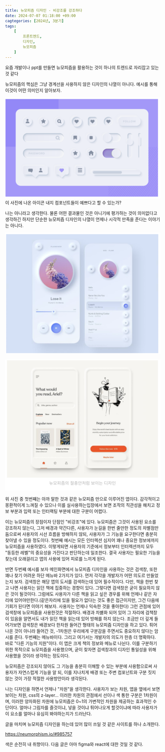 ```yaml
---
title: 뉴모피즘 디자인 - 비강조를 강조하다
date: 2024-07-07 01:18:00 +09:00
cagtegories: [2024년, 3분기]
tags:
    [
        프론트엔드,
        디자인,
        뉴모피즘
    ]
---
```


요즘  개발이나 ppt를 만들면 뉴모피즘을 활용하는 것이 하나의 트렌드로 자리잡고 있는 것 같다

뉴모피즘의 핵심은 그냥 경계선을 사용하지 않은 디자인의 나열이 아니다. 예시를 통해 이것이 어떤 의미인지 알아보자.

![image-20240707002430818](../assets/img/0707/346286076-ada54454-eb21-4f6e-9357-63c6babba338%20(1).png)
이 사진에 나온 아이콘 내지 컴포넌트들이 예쁘다고 할 수 있는가?

나는 아니라고 생각한다. 물론 어떤 결과물인 것은 아니기에 평가하는 것이 의미없다고 생각하긴 하지만 단순한 뉴모피즘 디자인의 나열이 언제나 시각적 만족을 준다는 이야기는 아니다.

![image-20240707002738303](../assets/img/0707/346286099-ed6fb503-4853-425a-a3dc-b5469b284df3.png)

![image-20240707002728144](../assets/img/0707/346286117-357b4866-beca-4b44-a0e6-3b195c018f49.png)

위 사진 중 첫번쨰는 아까 말한 것과 같은 뉴모피즘 만으로 이루어진 앱이다. 감각적이고 몽환적이게 느껴질 수 있으나 이를 실사용하는입장에서 보면 조작의 직관성을 해치고 정보 부분과 입력 또는 인터랙팅 부분에 대한 구분이 어렵다.

이는 뉴모피즘의  장점이자 단점인 "비강조"에 있다. 뉴모피즘은 그것이 사용된 요소를 강조하지 않는다, 그저 배경과 약간다른, 사용자가 눈길을 한번 줄만한 정도의 차별점만 둠으로써 사용자의 시선 흐름을 방해하지 않되, 사용자가 그 기능을 요구한다면 충분히 찾아낼 수 있을 정도이다. 첫번째 예시는 모든 인터렉션 심지어 꽤나 중요한 정보에까지 뉴모피즘을 사용하였다. 이렇게되면 사용자의 기준에서 정보부터 인터렉션까지 모두 "동등한 레벨"의 중요성을 가진다고 판단하는데 일조한다. 결국 사용자는 필요한 기능을 찾는데 오래걸리고 앱의 사용에 있어 피로를 느끼게 된다.

반면 두번쨰 예시를 보자 메인화면에서 뉴모피즘 디자인을 사용하는 것은 검색창, 또한 꽤나 찾기 어려운 하단 메뉴바 2가지가 있다. 먼저 각각을 개발자가 어떤 의도르 만들었는지 보자. 검색창은 해당 앱의 도서를 검색하는데 있어 필수적이다. 다만, 책을 한번 찾고 나면 사용자는 읽던 책에 집중하는 경향이 있다. 그렇다면 검색창은 굳이 필요하지 않은 것이 될것이다. 그럼에도 사용자가 다른 책을 읽고 싶은 경우를 위해 언제나 같은 자리에 있어야만한다.(같은자리에 있을 필요가 없다는 것도 좋은 접근이지만, 그건 다음에 기회가 된다면 이야기 해보자. 사용자는 언제나 익숙한 것을 좋아한다) 그런 관점에 있어 검색창에 뉴모피즘을 사용한것은 적절하다. 배경과 차볋화 되어 있어 그 자리에 검책창이 있음을 알면서도 내가 읽던 책을 읽는데 있어 방해를 하지 않는다. 조금만 더 깊게 들어가보면 검색창은 배경보다 한차원 들어간 형태의 뉴모피즘 디자인을 하고 있다. 튀어나온 것이 아니라 들어간 것, -1차원은 우리에게 구분감을 주면서도 중요하지 않다는 암시를 준다. 두번쨰는 메뉴바이다. 그리고 여기서는 개발자의 의도가 한층 더 명확하다. 바로 "다른 기능의 지원"이다. 이 앱은 크게 책의 정보와 메뉴로 나뉜다. 이를 구분하기 위한 목적으로 뉴모피즘을 사용했으며, 굳이 찾자면 검색창과의 디자인 통일성을 위해 사용했을 것이라 생각하는 정도이다.

뉴모피즘은 강조되지 않아도 그 기능을 충분히 이해할 수 있는 부분에 사용함으로써 사용자가 자연스럽게 기능을 알 되, 이를 지나치게 배경 또는 주변 컴포넌트와 구분 짓지 않는 것이 가장  적절한 사용방안이라 생각된다.

나는 디자인을 하면서 언제나 "차원"을 생각한다. 사용자가 보는 차원, 앱을 옆에서 보면 보이는 차원, css의 z-layer...
이러한 차원의 관점에서 선이나 색 통한 구분은 1차원이며, 이러한 양자화된 차원에 뉴모피즘은 0~1의 가변적인 차원을 제공하는 효과적인 수단이다. 얼마나 그림자를 즐것이냐, 넣을 것이냐 튀어나오게 할것이냐에 따라 사용자가 이 요소를 얼마나 유심히 봐야하는지가 드러난다.

글을 마치며 뉴모피즘 디자인을 하는데 있어 많이 쓰일 것 같은 사이트를 하나 소개한다.

https://neumorphism.io/#985757

색은 순전히 내 취향이다. 다음 글은 아마 figma와 react에 대한 것일 것 같다.
